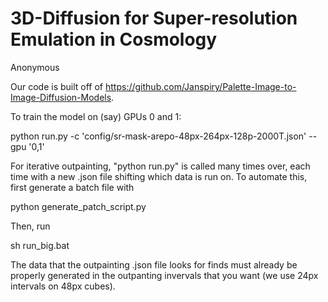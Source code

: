 # 3D-Diffusion for Super-resolution Emulation in Cosmology
Anonymous

Our code is built off of https://github.com/Janspiry/Palette-Image-to-Image-Diffusion-Models.

To train the model on (say) GPUs 0 and 1:

python run.py -c 'config/sr-mask-arepo-48px-264px-128p-2000T.json' --gpu '0,1'

For iterative outpainting, "python run.py" is called many times over, each time with a new .json file shifting which data is run on. To automate this, first generate a batch file with

python generate_patch_script.py

Then, run

sh run_big.bat

The data that the outpainting .json file looks for finds must already be properly generated in the outpanting invervals that you want (we use 24px intervals on 48px cubes).
